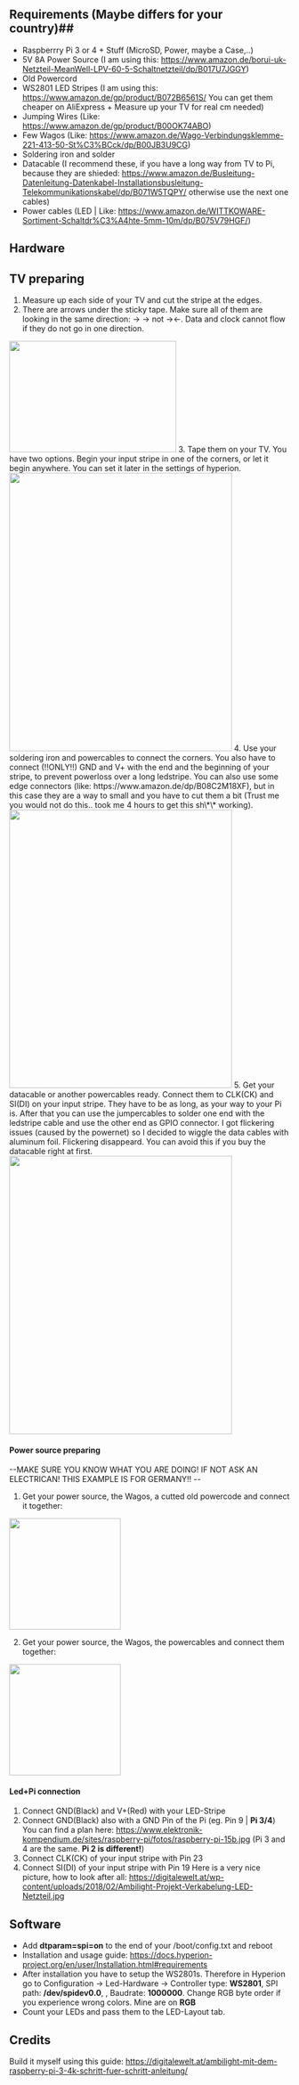 ## Requirements (Maybe differs for your country)##

- Raspberrry Pi 3 or 4 + Stuff (MicroSD, Power, maybe a Case,..)
- 5V 8A Power Source (I am using this: https://www.amazon.de/borui-uk-Netzteil-MeanWell-LPV-60-5-Schaltnetzteil/dp/B017U7JGGY)
- Old Powercord
- WS2801 LED Stripes (I am using this: https://www.amazon.de/gp/product/B072B6561S/ You can get them cheaper on AliExpress + Measure up your TV for real cm needed)
- Jumping Wires (Like: https://www.amazon.de/gp/product/B00OK74ABO)
- Few Wagos (Like: https://www.amazon.de/Wago-Verbindungsklemme-221-413-50-St%C3%BCck/dp/B00JB3U9CG)
- Soldering iron and solder
- Datacable (I recommend these, if you have a long way from TV to Pi, because they are shieded: https://www.amazon.de/Busleitung-Datenleitung-Datenkabel-Installationsbusleitung-Telekommunikationskabel/dp/B071W5TQPY/ otherwise use the next one cables)
- Power cables (LED | Like: https://www.amazon.de/WITTKOWARE-Sortiment-Schaltdr%C3%A4hte-5mm-10m/dp/B075V79HGF/)


## Hardware

## TV preparing

1. Measure up each side of your TV and cut the stripe at the edges.
2. There are arrows under the sticky tape. Make sure all of them are looking in the same direction: -> -> not -><-. Data and clock cannot flow if they do not go in one direction.
<img src="https://user-images.githubusercontent.com/51515147/118692431-5b8bbb80-b80a-11eb-9ab2-ab001b5cee96.jpg" width="300" height="200" />
3. Tape them on your TV. You have two options. Begin your input stripe in one of the corners, or let it begin anywhere. You can set it later in the settings of hyperion.
<img src="https://user-images.githubusercontent.com/51515147/118692535-79592080-b80a-11eb-926d-e5fd76c859a3.jpg" width="400" height="500" />
4. Use your soldering iron and powercables to connect the corners. You also have to connect (!!ONLY!!) GND and V+ with the end and the beginning of your stripe, to prevent powerloss over a long ledstripe.
You can also use some edge connectors (like: https://www.amazon.de/dp/B08C2M18XF), but in this case they are a way to small and you have to cut them a bit (Trust me you would not do this.. took me 4 hours to get this sh\*\* working).
<img src="https://user-images.githubusercontent.com/51515147/118692379-43b43780-b80a-11eb-8dfc-9937718eb3eb.jpg" width="400" height="500" />
5. Get your datacable or another powercables ready. Connect them to CLK(CK) and SI(DI) on your input stripe. They have to be as long, as your way to your Pi is. After that you can use the jumpercables to solder one end with the ledstripe cable and use the other end as GPIO connector. I got flickering issues (caused by the powernet) so I decided to wiggle the data cables with aluminum foil. Flickering disappeard. You can avoid this if you buy the datacable right at first. 
<img src="https://user-images.githubusercontent.com/51515147/118692578-8413b580-b80a-11eb-8613-8e5b7019bec2.jpg" width="400" height="500" />

#### Power source preparing

--MAKE SURE YOU KNOW WHAT YOU ARE DOING! IF NOT ASK AN ELECTRICAN! THIS EXAMPLE IS FOR GERMANY!! --

1. Get your power source, the Wagos, a cutted old powercode and connect it together:
<img src="https://user-images.githubusercontent.com/51515147/118692940-de147b00-b80a-11eb-9a4c-546f48545994.jpg" width="200" height="200" />

2. Get your power source, the Wagos, the powercables and connect them together:
<img src="https://user-images.githubusercontent.com/51515147/118692957-e371c580-b80a-11eb-9a01-862b02246ae0.jpg" width="200" height="200" />

#### Led+Pi connection
1. Connect GND(Black) and V+(Red) with your LED-Stripe
2. Connect GND(Black) also with a GND Pin of the Pi (eg. Pin 9 | **Pi 3/4**) You can find a plan here: https://www.elektronik-kompendium.de/sites/raspberry-pi/fotos/raspberry-pi-15b.jpg (Pi 3 and 4 are the same. **Pi 2 is different!**)
3. Connect CLK(CK) of your input stripe with Pin 23
4. Connect SI(DI) of your input stripe with Pin 19
Here is a very nice picture, how to look after all: https://digitalewelt.at/wp-content/uploads/2018/02/Ambilight-Projekt-Verkabelung-LED-Netzteil.jpg

## Software
- Add **dtparam=spi=on** to the end of your /boot/config.txt and reboot
- Installation and usage guide: https://docs.hyperion-project.org/en/user/Installation.html#requirements
- After installation you have to setup the WS2801s. Therefore in Hyperion go to Configuration -> Led-Hardware -> Controller type: **WS2801**, SPI path: **/dev/spidev0.0**, , Baudrate: **1000000**. Change RGB byte order if you experience wrong colors. Mine are on **RGB**
- Count your LEDs and pass them to the LED-Layout tab. 

## Credits
Build it myself using this guide: https://digitalewelt.at/ambilight-mit-dem-raspberry-pi-3-4k-schritt-fuer-schritt-anleitung/
